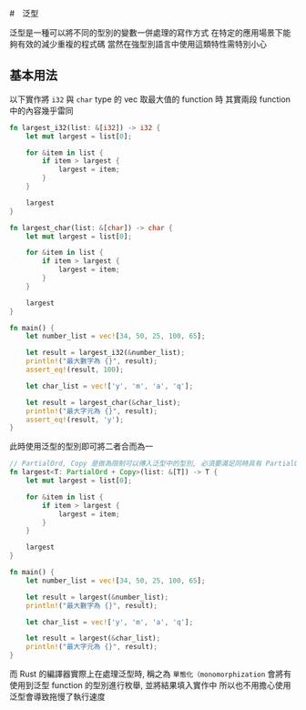 #　泛型

泛型是一種可以將不同的型別的變數一併處理的寫作方式
在特定的應用場景下能夠有效的減少重複的程式碼
當然在強型別語言中使用這類特性需特別小心

## 基本用法

以下實作將 `i32` 與 `char` type 的 vec 取最大值的 function 時
其實兩段 function 中的內容幾乎雷同

```rust
fn largest_i32(list: &[i32]) -> i32 {
    let mut largest = list[0];

    for &item in list {
        if item > largest {
            largest = item;
        }
    }

    largest
}

fn largest_char(list: &[char]) -> char {
    let mut largest = list[0];

    for &item in list {
        if item > largest {
            largest = item;
        }
    }

    largest
}

fn main() {
    let number_list = vec![34, 50, 25, 100, 65];

    let result = largest_i32(&number_list);
    println!("最大數字為 {}", result);
    assert_eq!(result, 100);

    let char_list = vec!['y', 'm', 'a', 'q'];

    let result = largest_char(&char_list);
    println!("最大字元為 {}", result);
    assert_eq!(result, 'y');
}
```

此時使用泛型的型別即可將二者合而為一

```rust
// PartialOrd, Copy 是做為限制可以傳入泛型中的型別, 必須要滿足同時具有 PartialOrd 和 Copy 實作的型別
fn largest<T: PartialOrd + Copy>(list: &[T]) -> T {
    let mut largest = list[0];

    for &item in list {
        if item > largest {
            largest = item;
        }
    }

    largest
}

fn main() {
    let number_list = vec![34, 50, 25, 100, 65];

    let result = largest(&number_list);
    println!("最大數字為 {}", result);

    let char_list = vec!['y', 'm', 'a', 'q'];

    let result = largest(&char_list);
    println!("最大字元為 {}", result);
}
```

而 Rust 的編譯器實際上在處理泛型時, 稱之為 `單態化（monomorphization`
會將有使用到泛型 function 的型別進行枚舉, 並將結果填入實作中
所以也不用擔心使用泛型會導致拖慢了執行速度
